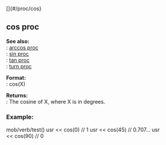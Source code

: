 []{#/proc/cos}    
## cos proc    
**See also:**    
:   [arccos proc](ref/proc/arccos)    
:   [sin proc](ref/proc/sin)    
:   [tan proc](ref/proc/tan)    
:   [turn proc](ref/proc/turn)    
<!-- -->    
**Format:**    
:   cos(X)    
<!-- -->    
**Returns:**    
:   The cosine of X, where X is in degrees.    
### Example:    
mob/verb/test() usr \<\< cos(0) // 1 usr \<\< cos(45) // 0.707\... usr    
\<\< cos(90) // 0  